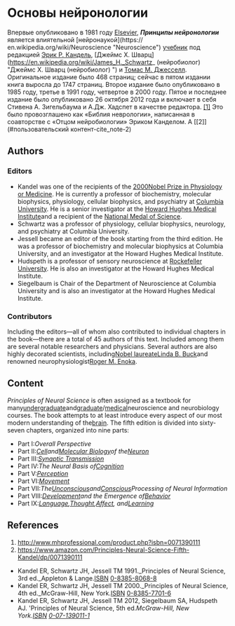 # Основы нейронологии

Впервые опубликовано в 1981 году [Elsevier](https://en.wikipedia.org/wiki/Elsevier "Elsevier"), _**Принципы нейронологии**_ является влиятельной [нейронаукой](https:// en.wikipedia.org/wiki/Neuroscience "Neuroscience") [учебник](https://en.wikipedia.org/wiki/Textbook "Учебник") под редакцией [Эрик Р. Кандель](https://en.wikipedia.org/wiki/Eric_R._Kandel "Eric R. Kandel"), [Джеймс Х. Шварц](https://en.wikipedia.org/wiki/James_H._Schwartz_ (нейробиолог) "Джеймс Х. Шварц (нейробиолог) ") и [Томас М. Джесселл](https://en.wikipedia.org/wiki/Thomas_Jessell "Томас Джесселл"). Оригинальное издание было 468 страниц; сейчас в пятом издании книга выросла до 1747 страниц. Второе издание было опубликовано в 1985 году, третье в 1991 году, четвертое в 2000 году. Пятое и последнее издание было опубликовано 26 октября 2012 года и включает в себя Стивена А. Зигельбаума и А.Дж. Хадспет в качестве редактора. [\[1\]](#user-content-cite_note-1) Это было провозглашено как «Библия неврологии», написанная в соавторстве с «Отцом нейробиологии» Эриком Канделом. А [\[2\]](#пользовательский контент-cite_note-2)

## Authors

### Editors

*   Kandel was one of the recipients of the [2000](https://en.wikipedia.org/wiki/2000_in_science "2000 in science")[Nobel Prize in Physiology or Medicine](https://en.wikipedia.org/wiki/Nobel_Prize_in_Physiology_or_Medicine "Nobel Prize in Physiology or Medicine"). He is currently a professor of biochemistry, molecular biophysics, physiology, cellular biophysics, and psychiatry at [Columbia University](https://en.wikipedia.org/wiki/Columbia_University "Columbia University"). He is a senior investigator at the [Howard Hughes Medical Institute](https://en.wikipedia.org/wiki/Howard_Hughes_Medical_Institute "Howard Hughes Medical Institute")and a recipient of the [National Medal of Science](https://en.wikipedia.org/wiki/National_Medal_of_Science "National Medal of Science").
*   Schwartz was a professor of physiology, cellular biophysics, neurology, and psychiatry at Columbia University.
*   Jessell became an editor of the book starting from the third edition. He was a professor of biochemistry and molecular biophysics at Columbia University, and an investigator at the Howard Hughes Medical Institute.
*   Hudspeth is a professor of sensory neuroscience at [Rockefeller University](https://en.wikipedia.org/wiki/Rockefeller_University "Rockefeller University"). He is also an investigator at the Howard Hughes Medical Institute.
*   Siegelbaum is Chair of the Department of Neuroscience at Columbia University and is also an investigator at the Howard Hughes Medical Institute.

### Contributors

Including the editors—all of whom also contributed to individual chapters in the book—there are a total of 45 authors of this text. Included among them are several notable researchers and physicians. Several authors are also highly decorated scientists, including[Nobel laureate](https://en.wikipedia.org/wiki/List_of_Nobel_laureates "List of Nobel laureates")[Linda B. Buck](https://en.wikipedia.org/wiki/Linda_B._Buck "Linda B. Buck")and renowned neurophysiologist[Roger M. Enoka](https://en.wikipedia.org/wiki/Roger_M._Enoka "Roger M. Enoka").

## Content

_Principles of Neural Science_ is often assigned as a textbook for many[undergraduate](https://en.wikipedia.org/wiki/Undergraduate "Undergraduate")and[graduate](https://en.wikipedia.org/wiki/Graduate_school "Graduate school")/[medical](https://en.wikipedia.org/wiki/Medical_school "Medical school")neuroscience and neurobiology courses. The book attempts to at least introduce every aspect of our most modern understanding of the[brain](https://en.wikipedia.org/wiki/Brain "Brain"). The fifth edition is divided into sixty-seven chapters, organized into nine parts:

*   Part I:_Overall Perspective_
*   Part II:_[Cell](https://en.wikipedia.org/wiki/Cell_(biology) "Cell (biology)")and[Molecular Biology](https://en.wikipedia.org/wiki/Molecular_Biology "Molecular Biology")of the[Neuron](https://en.wikipedia.org/wiki/Neuron "Neuron")_
*   Part III:_[Synaptic Transmission](https://en.wikipedia.org/wiki/Synaptic_Transmission "Synaptic Transmission")_
*   Part IV:_The Neural Basis of[Cognition](https://en.wikipedia.org/wiki/Cognition "Cognition")_
*   Part V:_[Perception](https://en.wikipedia.org/wiki/Perception "Perception")_
*   Part VI:_[Movement](https://en.wikipedia.org/wiki/Motor_control "Motor control")_
*   Part VII:_The[Unconscious](https://en.wikipedia.org/wiki/Unconscious_mind "Unconscious mind")and[Conscious](https://en.wikipedia.org/wiki/Conscious "Conscious")Processing of Neural Information_
*   Part VIII:_[Development](https://en.wikipedia.org/wiki/Neural_development "Neural development")and the Emergence of[Behavior](https://en.wikipedia.org/wiki/Behavior "Behavior")_
*   Part IX:_[Language](https://en.wikipedia.org/wiki/Language "Language"),[Thought](https://en.wikipedia.org/wiki/Thought "Thought"),[Affect](https://en.wikipedia.org/wiki/Affect_(psychology) "Affect (psychology)"), and[Learning](https://en.wikipedia.org/wiki/Learning "Learning")_

## References

1. <a name="cite_note-1"></a> http://www.mhprofessional.com/product.php?isbn=0071390111
2. <a name="cite_note-2"></a> https://www.amazon.com/Principles-Neural-Science-Fifth-Kandel/dp/0071390111

*   Kandel ER, Schwartz JH, Jessell TM 1991._Principles of Neural Science, 3rd ed._Appleton & Lange.[ISBN](https://en.wikipedia.org/wiki/International_Standard_Book_Number "International Standard Book Number") [0-8385-8068-8](https://en.wikipedia.org/wiki/Special:BookSources/0-8385-8068-8 "Special:BookSources/0-8385-8068-8")
*   Kandel ER, Schwartz JH, Jessell TM 2000._Principles of Neural Science, 4th ed._McGraw-Hill, New York.[ISBN](https://en.wikipedia.org/wiki/International_Standard_Book_Number "International Standard Book Number") [0-8385-7701-6](https://en.wikipedia.org/wiki/Special:BookSources/0-8385-7701-6 "Special:BookSources/0-8385-7701-6")
*   Kandel ER, Schwartz JH, Jessell TM 2012, Siegelbaum SA, Hudspeth AJ. 'Principles of Neural Science, 5th ed._McGraw-Hill, New York.[ISBN](https://en.wikipedia.org/wiki/International_Standard_Book_Number "International Standard Book Number") [0-07-139011-1](https://en.wikipedia.org/wiki/Special:BookSources/0-07-139011-1 "Special:BookSources/0-07-139011-1")_